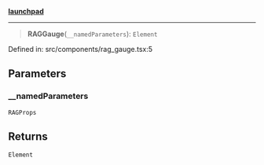 [**launchpad**](index.md)

***

> **RAGGauge**(`__namedParameters`): `Element`

Defined in: src/components/rag\_gauge.tsx:5

## Parameters

### \_\_namedParameters

`RAGProps`

## Returns

`Element`
